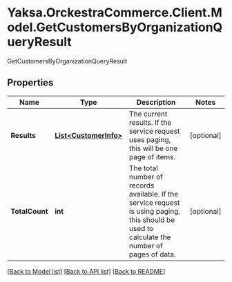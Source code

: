 # Yaksa.OrckestraCommerce.Client.Model.GetCustomersByOrganizationQueryResult
GetCustomersByOrganizationQueryResult

## Properties

Name | Type | Description | Notes
------------ | ------------- | ------------- | -------------
**Results** | [**List&lt;CustomerInfo&gt;**](CustomerInfo.md) | The current results. If the service request uses paging, this will be one page of items. | [optional] 
**TotalCount** | **int** | The total number of records available. If the service request is using paging, this should be used to calculate the number of pages of data. | [optional] 

[[Back to Model list]](../README.md#documentation-for-models) [[Back to API list]](../README.md#documentation-for-api-endpoints) [[Back to README]](../README.md)

